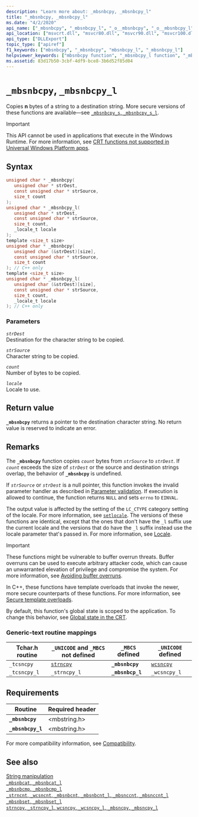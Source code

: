 ```yaml
---
description: "Learn more about: _mbsnbcpy, _mbsnbcpy_l"
title: "_mbsnbcpy, _mbsnbcpy_l"
ms.date: "4/2/2020"
api_name: ["_mbsnbcpy", "_mbsnbcpy_l", "_o__mbsnbcpy", "_o__mbsnbcpy_l"]
api_location: ["msvcrt.dll", "msvcr80.dll", "msvcr90.dll", "msvcr100.dll", "msvcr100_clr0400.dll", "msvcr110.dll", "msvcr110_clr0400.dll", "msvcr120.dll", "msvcr120_clr0400.dll", "ucrtbase.dll", "api-ms-win-crt-multibyte-l1-1-0.dll", "api-ms-win-crt-private-l1-1-0.dll"]
api_type: ["DLLExport"]
topic_type: ["apiref"]
f1_keywords: ["mbsnbcpy", "_mbsnbcpy", "mbsnbcpy_l", "_mbsnbcpy_l"]
helpviewer_keywords: ["mbsnbcpy function", "_mbsnbcpy_l function", "_mbsnbcpy function", "_tcsncpy function", "tcsncpy_l function", "_tcsncpy_l function", "mbsnbcpy_l function", "tcsncpy function"]
ms.assetid: 83d17b50-3cbf-4df9-bce8-3b6d52f85d04
---
```

# `_mbsnbcpy`, `_mbsnbcpy_l`

Copies **n** bytes of a string to a destination string. More secure versions of these functions are available—see [`_mbsnbcpy_s`, `_mbsnbcpy_s_l`](mbsnbcpy-s-mbsnbcpy-s-l.md).

> [!IMPORTANT]
> This API cannot be used in applications that execute in the Windows Runtime. For more information, see [CRT functions not supported in Universal Windows Platform apps](../../cppcx/crt-functions-not-supported-in-universal-windows-platform-apps.md).

## Syntax

```C
unsigned char * _mbsnbcpy(
   unsigned char * strDest,
   const unsigned char * strSource,
   size_t count
);
unsigned char * _mbsnbcpy_l(
   unsigned char * strDest,
   const unsigned char * strSource,
   size_t count,
   _locale_t locale
);
template <size_t size>
unsigned char * _mbsnbcpy(
   unsigned char (&strDest)[size],
   const unsigned char * strSource,
   size_t count
); // C++ only
template <size_t size>
unsigned char * _mbsnbcpy_l(
   unsigned char (&strDest)[size],
   const unsigned char * strSource,
   size_t count,
   _locale_t locale
); // C++ only
```

### Parameters

*`strDest`*\
Destination for the character string to be copied.

*`strSource`*\
Character string to be copied.

*`count`*\
Number of bytes to be copied.

*`locale`*\
Locale to use.

## Return value

**`_mbsnbcpy`** returns a pointer to the destination character string. No return value is reserved to indicate an error.

## Remarks

The **`_mbsnbcpy`** function copies *`count`* bytes from *`strSource`* to *`strDest`*. If *`count`* exceeds the size of *`strDest`* or the source and destination strings overlap, the behavior of **`_mbsnbcpy`** is undefined.

If *`strSource`* or *`strDest`* is a null pointer, this function invokes the invalid parameter handler as described in [Parameter validation](../parameter-validation.md). If execution is allowed to continue, the function returns `NULL` and sets `errno` to `EINVAL`.

The output value is affected by the setting of the `LC_CTYPE` category setting of the locale. For more information, see [`setlocale`](setlocale-wsetlocale.md). The versions of these functions are identical, except that the ones that don't have the `_l` suffix use the current locale and the versions that do have the `_l` suffix instead use the locale parameter that's passed in. For more information, see [Locale](../locale.md).

> [!IMPORTANT]
> These functions might be vulnerable to buffer overrun threats. Buffer overruns can be used to execute arbitrary attacker code, which can cause an unwarranted elevation of privilege and compromise the system. For more information, see [Avoiding buffer overruns](/windows/win32/SecBP/avoiding-buffer-overruns).

In C++, these functions have template overloads that invoke the newer, more secure counterparts of these functions. For more information, see [Secure template overloads](../secure-template-overloads.md).

By default, this function's global state is scoped to the application. To change this behavior, see [Global state in the CRT](../global-state.md).

### Generic-text routine mappings

| Tchar.h routine | `_UNICODE` and `_MBCS` not defined | `_MBCS` defined | `_UNICODE` defined |
|---|---|---|---|
| `_tcsncpy` | [`strncpy`](strncpy-strncpy-l-wcsncpy-wcsncpy-l-mbsncpy-mbsncpy-l.md) | **`_mbsnbcpy`** | [`wcsncpy`](strncpy-strncpy-l-wcsncpy-wcsncpy-l-mbsncpy-mbsncpy-l.md) |
| `_tcsncpy_l` | `_strncpy_l` | **`_mbsnbcp_l`** | `_wcsncpy_l` |

## Requirements

| Routine | Required header |
|---|---|
| **`_mbsnbcpy`** | \<mbstring.h> |
| **`_mbsnbcpy_l`** | \<mbstring.h> |

For more compatibility information, see [Compatibility](../compatibility.md).

## See also

[String manipulation](../string-manipulation-crt.md)\
[`_mbsnbcat`, `_mbsnbcat_l`](mbsnbcat-mbsnbcat-l.md)\
[`_mbsnbcmp`, `_mbsnbcmp_l`](mbsnbcmp-mbsnbcmp-l.md)\
[`_strncnt`, `_wcsncnt`, `_mbsnbcnt`, `_mbsnbcnt_l`, `_mbsnccnt`, `_mbsnccnt_l`](strncnt-wcsncnt-mbsnbcnt-mbsnbcnt-l-mbsnccnt-mbsnccnt-l.md)\
[`_mbsnbset`, `_mbsnbset_l`](mbsnbset-mbsnbset-l.md)\
[`strncpy`, `_strncpy_l`, `wcsncpy`, `_wcsncpy_l`, `_mbsncpy`, `_mbsncpy_l`](strncpy-strncpy-l-wcsncpy-wcsncpy-l-mbsncpy-mbsncpy-l.md)
